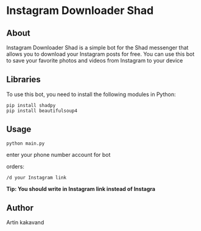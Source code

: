 # Instagram Downloader Shad

## About

Instagram Downloader Shad is a simple bot for the Shad messenger that allows you to download your Instagram posts for free. You can use this bot to save your favorite photos and videos from Instagram to your device

## Libraries

To use this bot, you need to install the following modules in Python:
```
pip install shadpy
pip install beautifulsoup4
```

## Usage

`python main.py`

enter your phone number account for bot

orders:

`/d your Instagram link`

**Tip: You should write in Instagram link instead of Instagra**

## Author

Artin kakavand
